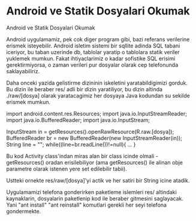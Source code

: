 # Android ve Statik Dosyalari Okumak


Android ve Statik Dosyalari Okumak




Android uygulamamiz, pek cok diger program gibi, bazi referans verilerine erismek isteyebilir. Android isletim sistemi bir sqllite adinda SQL tabani iceriyor, bu taban uzerinde db, tablolar yaratip o tablolara statik veriler yuklemek mumkun. Fakat ihtiyaclarimiz o kadar sofistike SQL erisimi gerektirmiyorsa, o zaman verileri pur dosyalar olarak cep telefonunda saklayabiliriz.

Daha onceki yazida gelistirme dizininin iskeletini yaratabildigimizi gorduk. Bu dizin ile beraber res/ adli bir dizin yaratiliyor, bu dizin altinda ./raw/[dosya] olarak yaratacagimiz her dosyaya Java kodundan su sekilde erismek mumkun.

import android.content.res.Resources;
import java.io.InputStreamReader;
import java.io.BufferedReader;
import java.io.InputStream;

InputStream in = getResources().openRawResource(R.raw.[dosya]);
BufferedReader br = new BufferedReader(new InputStreamReader(in));
String line = "";
while((line=br.readLine())!=null){
 ...
}


Bu kod Activity class'indan miras alan bir class icinde olmali - getResources() oradan erisilebiliyor (ama getResources() ile alinan obje parametre olarak istenen yere set edilebilir tabii).

Ustteki ornekte res/raw/[dosya]'yi actik ve her satiri bir String icine atadik.

Uygulamamizi telefona gonderirken paketleme islemleri res/ altindaki kaynaklarin, dosyalarin paketlenip kod ile beraber gitmesini saglayacak. Yani "ant install" "ant reinstall" komutlari gerekli her seyi telefona gondermekte.




